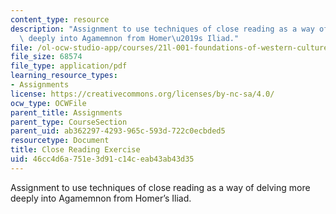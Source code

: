 ```yaml
---
content_type: resource
description: "Assignment to use techniques of close reading as a way of delving more\
  \ deeply into Agamemnon from Homer\u2019s Iliad."
file: /ol-ocw-studio-app/courses/21l-001-foundations-of-western-culture-homer-to-dante-fall-2008/46cc4d6a751e3d91c14ceab43ab43d35_close_read_exer1.pdf
file_size: 68574
file_type: application/pdf
learning_resource_types:
- Assignments
license: https://creativecommons.org/licenses/by-nc-sa/4.0/
ocw_type: OCWFile
parent_title: Assignments
parent_type: CourseSection
parent_uid: ab362297-4293-965c-593d-722c0ecbded5
resourcetype: Document
title: Close Reading Exercise
uid: 46cc4d6a-751e-3d91-c14c-eab43ab43d35
---
```

Assignment to use techniques of close reading as a way of delving more deeply into Agamemnon from Homer’s Iliad.